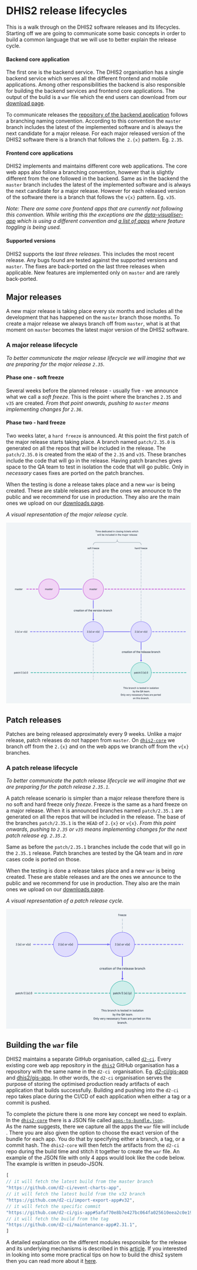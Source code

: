 # DHIS2 release lifecycles

This is a walk through on the DHIS2  software releases and its lifecycles. Starting off we are going to communicate some basic concepts in order to build a common language that we will use to better explain the release cycle.


#### Backend core application 

The first one is the backend service. The DHIS2 organisation has a single backend service which serves all the different frontend and mobile applications. Among other responsibilities the backend is also responsible for building the backend services and frontend core applications. The output of the build is a `war` file which the end users can download from our [download page](https://www.dhis2.org/downloads). 

To communicate releases the [repository of the backend application](https://github.com/dhis2/dhis2-core) follows a branching naming convention. According to this convention the `master` branch includes the latest of the implemented software and is always the next candidate for a major release. For each major released version of the DHIS2 software there is a branch that follows the` 2.{x}` pattern. Eg. `2.35`. 


#### Frontend core applications

DHIS2 implements and maintains different core web applications.  The core web apps also follow a branching convention, however that is slightly different from the one followed in the backend. Same as in the backend the `master` branch includes the latest of the implemented software and is always the next candidate for a major release. However for each released version of the software there is a branch that follows the `v{x}` pattern. Eg. `v35`.  

_Note: There are some core frontend apps that are currently not following this convention. While writing this the exceptions are the [data-visualiser-app](https://github.com/dhis2/data-visualizer-app/) which is using a different convention and [a list of apps](https://github.com/dhis2/dhis2-core/tree/master/dhis-2/dhis-web/dhis-web-apps) where feature toggling is being used._


#### Supported versions

DHIS2 supports the _last three releases_. This includes the most recent release. Any bugs found are tested against the supported versions and `master`. The fixes are back-ported on the last three releases when applicable. New features are implemented only on `master` and are rarely back-ported.


## Major releases

A new major release is taking place every six months and includes all the development that has happened on the `master` branch those months. To create a major release we always branch off from `master`, what is at that moment on `master` becomes the latest major version of the DHIS2 software. 


### A major release lifecycle

_To better communicate the major release lifecycle we will imagine that we are preparing for the major release `2.35`._


#### Phase one - soft freeze

Several weeks before the planned release - usually five - we announce what we call a _soft freeze_. This is the point where the branches `2.35`  and `v35` are created. _From that point onwards, pushing to <code>master</code> means implementing changes for <code>2.36</code>_.


#### Phase two - hard freeze

Two weeks later, a `hard freeze` is announced. At this point the first patch of the major release starts taking place. A branch named `patch/2.35.0` is generated on all the repos that will be included in the release. The `patch/2.35.0` is created from the `HEAD`  of the `2.35`  and `v35`. These branches include the code that will go in the release. Having patch branches gives space to the QA team to test in isolation the code that will go public. Only in _necessary_ cases fixes are ported on the patch branches. 

When the testing is done a release takes place and a new `war` is being created. These are stable releases and are the ones we announce to the public and we recommend for use in production. They also are the main ones we upload on our [downloads page](https://www.dhis2.org/downloads). 

_A visual representation of the major release cycle._

![img](./assets/major-releases-branch-representation.png)

## Patch releases

Patches are being released approximately every 9 weeks. Unlike a major release, patch releases do not happen from `master`.  On <code>[dhis2-core](https://github.com/dhis2/dhis2-core)</code> we branch off from the <code>2.{x}</code> and on the web apps we branch off from the <code>v{x}</code> branches. 


### A patch release lifecycle

_To better communicate the patch release lifecycle we will imagine that we are preparing for the patch release <code>2.35.1</code>._

A patch release scenario is simpler than a major release therefore there is no soft and hard freeze only _freeze_. Freeze is the same as a hard freeze on a major release. When it is announced branches named `patch/2.35.1` are generated on all the repos that will be included in the release. The base of the branches  `patch/2.35.1` is the `HEAD` of `2.{x}` or `v{x}`. _From this point onwards, pushing to  <code>2.35</code> or <code>v35</code> means implementing changes for the next patch release eg. <code>2.35.2</code>._

Same as before the  <code>patch/2.35.1</code> branches include the code that will go in the <code>2.35.1</code> release. Patch branches are tested by the QA team and in <em>rare</em> cases code is ported on those.

When the testing is done a release takes place and a new <code>war</code> is being created. These are stable releases and are the ones we announce to the public and we recommend for use in production. They also are the main ones we upload on our [downloads page](https://www.dhis2.org/downloads). 

_A visual representation of a patch release cycle._

![img](./assets/patch-releases-branch-representation.png)

## Building the `war` file

DHIS2 maintains a separate GitHub organisation, called <code>[d2-ci](https://github.com/d2-ci/)</code>. Every existing core web app repository in the <code>[dhis2](https://github.com/dhis2)</code> GitHub organisation has a repository with the same name in the <code>d2-ci </code>organisation. Eg. [d2-ci/gis-app](https://github.com/d2-ci/gis-app) and [dhis2/gis-app](https://github.com/dhis2/gis-app). In other words, the <code>d2-ci</code> organisation serves the purpose of storing the optimised production ready artifacts of each application that builds successfully. Building and pushing into the <code>d2-ci</code> repo takes place during the CI/CD of each application when either a tag or a commit is pushed. 

To complete the picture there is one more key concept we need to explain. In the <code>[dhis2-core](https://github.com/dhis2/dhis2-core)</code> there is a JSON file called <code>[apps-to-bundle.json](https://github.com/dhis2/dhis2-core/blob/master/dhis-2/dhis-web/dhis-web-apps/apps-to-bundle.json). </code>As the name suggests, there we capture all the apps the <code>war</code> file will include . There you are also given the option to choose the exact version of the bundle for each app. You do that by specifying either a branch, a tag, or a commit hash. The <code>dhis2-core</code> will then fetch the artifacts from the <code>d2-ci </code>repo during the build time and stitch it together to create the <code>war</code> file. An example of the JSON file with only 4 apps would look like the code below. The example is written in pseudo-JSON. 


```javascript
[
// it will fetch the latest build from the master branch
"https://github.com/d2-ci/event-charts-app",
// it will fetch the latest build from the v32 branch
"https://github.com/d2-ci/import-export-app#v32",
// it will fetch the specific commit 
"https://github.com/d2-ci/gis-app#5afaf70e8b7e427bc064fa025610eea2c0e195e5",
// it will fetch the build from the tag
"https://github.com/d2-ci/maintenance-app#2.31.1",
]
```


 
A detailed explanation on the different modules responsible for the release and its underlying mechanisms is described in this [article](https://dhis2.github.io/2019/02/the-build-system/). If you interested in looking into some more practical tips on how to build the dhis2 system then you can read more about it [here](https://dhis2.github.io/2019/03/build-acrobatics/).  

